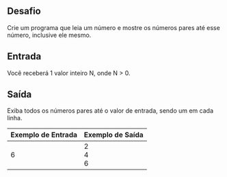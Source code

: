 ## Desafio

Crie um programa que leia um número e mostre os números pares até esse número, inclusive ele mesmo.

## Entrada

Você receberá 1 valor inteiro N, onde N > 0.

## Saída

Exiba todos os números pares até o valor de entrada, sendo um em cada linha. 

 | Exemplo de Entrada | Exemplo de Saída|
| ---|--- |
| 6 | 2<br />4<br />6 |
